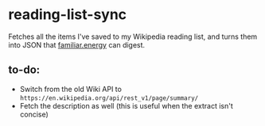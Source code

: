 # reading-list-sync
Fetches all the items I've saved to my Wikipedia reading list, and turns them into JSON that [familiar.energy](http://familiar.energy) can digest.

## to-do:
- Switch from the old Wiki API to `https://en.wikipedia.org/api/rest_v1/page/summary/`
- Fetch the description as well (this is useful when the extract isn't concise)
